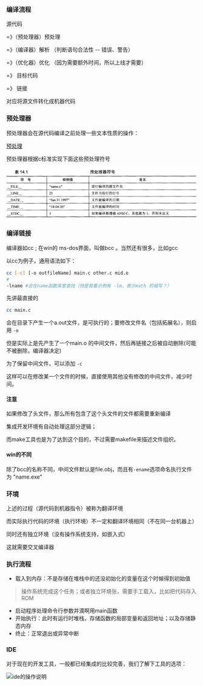 ### 编译流程

源代码

=》（预处理器）预处理  

=》（编译器）解析 （判断语句合法性 -- 错误、警告）

=》（优化器）优化  （因为需要额外时间，所以上线才需要）

=》 目标代码 

=》 链接   

对应将源文件转化成机器代码

### 预处理器

预处理器会在源代码编译之前处理一些文本性质的操作：

[预处理](./pre-process.md)

预处理器根据c标准实现下面这些预处理符号

![&#x9884;&#x5904;&#x7406;&#x7B26;&#x53F7;](pre-signal.png)

### 编译链接

编译器如cc ; 在win的 ms-dos界面，叫做bcc 。当然还有很多，比如gcc

以cc为例子，通用语法如下：

```bash
cc [-c] [-o outfileName] main.c other.c mid.o
# 
-lname #会在name函数库里查找（但是我看示例有 -lm，表示math 的缩写？）
```

先讲最直接的

```bash
cc main.c
```

会在目录下产生一个a.out文件，是可执行的；要修改文件名（包括拓展名），则启用 `-o`

但是实际上是先产生了一个main.o 的中间文件，然后再链接之后被自动删除(可能不被删除，编译器决定)

为了保留中间文件，可以添加 `-c`

这样可以在修改某一个文件的时候，直接使用其他没有修改的中间文件，减少时间。

#### 注意

如果修改了头文件，那么所有包含了这个头文件的文件都需要重新编译  

集成开发环境有自动处理这部分逻辑；

而make工具也是为了达到这个目的，不过需要makefile来描述文件组织。

#### win的不同

除了bcc的名称不同，中间文件默认是file.obj，而且有`-ename`选项命名执行文件为 "name.exe"

### 环境

上述的过程（源代码到机器指令）被称为翻译环境  

而实际执行代码的环境（执行环境）不一定和翻译环境相同（不在同一台机器上）  

同时还有独立环境（没有操作系统支持，如嵌入式）

这就需要交叉编译器

### 执行流程

* 载入到内存：不是存储在堆栈中的还没初始化的变量在这个时候得到初始值

> 操作系统完成这个任务；或者独立环境张，需要手工载入，比如把代码存入ROM

* 启动程序处理命令行参数并滴啊用main函数  
* 开始执行：此时有运行时堆栈，存储函数的局部变量和返回地址；以及存储静态内存
* 终止：正常退出或异常中断

### IDE

对于现在的开发工具，一般都已经集成的比较完善，我们了解下工具的选项：



![ide&#x7684;&#x64CD;&#x4F5C;&#x8BF4;&#x660E;](option-ide%20(1).png)



